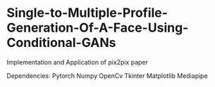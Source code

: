# Single-to-Multiple-Profile-Generation-Of-A-Face-Using-Conditional-GANs
Implementation and Application of pix2pix paper

Dependencies:
Pytorch
Numpy
OpenCv
Tkinter
Matplotlib
Mediapipe
